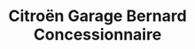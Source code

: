 ---
title: "Citroën Garage Bernard Concessionnaire"
url: /orange/citroen-garage-bernard-concessionnaire/
shop: voiture
---
